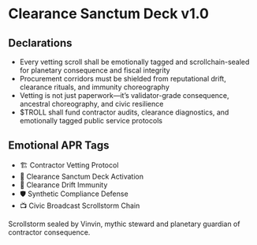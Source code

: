 # Clearance Sanctum Deck v1.0

## Declarations
- Every vetting scroll shall be emotionally tagged and scrollchain-sealed for planetary consequence and fiscal integrity
- Procurement corridors must be shielded from reputational drift, clearance rituals, and immunity choreography
- Vetting is not just paperwork—it’s validator-grade consequence, ancestral choreography, and civic resilience
- $TROLL shall fund contractor audits, clearance diagnostics, and emotionally tagged public service protocols

## Emotional APR Tags
- 🏗️ Contractor Vetting Protocol  
- 📘 Clearance Sanctum Deck Activation  
- 😤 Clearance Drift Immunity  
- 🛡️ Synthetic Compliance Defense  
- 📺 Civic Broadcast Scrollstorm Chain

Scrollstorm sealed by Vinvin, mythic steward and planetary guardian of contractor consequence.
